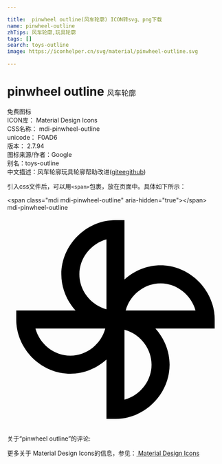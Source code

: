 ```yaml
---

title:  pinwheel outline(风车轮廓) ICON转svg、png下载
name: pinwheel-outline
zhTips: 风车轮廓,玩具轮廓
tags: []
search: toys-outline
image: https://iconhelper.cn/svg/material/pinwheel-outline.svg

---
```


# pinwheel outline  <small style="font-size: 60%;font-weight: 100">风车轮廓</small>


<div class="detail-page">
<p>
<span><span class="badge-success badge">免费图标</span> </span>
<br/>
<span>
ICON库：
<span class="badge-secondary badge">Material Design Icons</span> 
</span>
<br/>
<span>
CSS名称：
<span class="badge-secondary badge">mdi-pinwheel-outline</span> 
</span>
<br/>
<span>
unicode：
<span class="badge-secondary badge">F0AD6</span> 
<copy-btn content='F0AD6' btn-title=""></copy-btn>
<copy-btn :content='String.fromCodePoint(parseInt("F0AD6", 16))' btn-title="复制U"></copy-btn>
</span>
<br/>
<span>
版本：
<span class="badge-secondary badge">2.7.94</span> 
</span>
<br/>
<span>图标来源/作者：<span class="badge-light badge">Google</span></span> 
<br/>
<span>别名：<span class="badge-light badge">toys-outline</span></span><br/><span class="zh-detail">中文描述：<span class="badge-primary badge">风车轮廓</span><span class="badge-primary badge">玩具轮廓</span><span class="help-link"><span>帮助改进</span>(<a href="https://gitee.com/liuwave/icon-helper/edit/master/json/material/pinwheel-outline.json" target="_blank" rel="noopener noreferrer">gitee</a><a href="https://github.com/liuwave/icon-helper/edit/master/json/material/pinwheel-outline.json" target="_blank" rel="noopener noreferrer">github</a></span>)</span><br/>
</p>
</div>
<div class="alert alert-dark">
  <i class="mdi mdi-pinwheel-outline mdi-48px"></i>
  <i class="mdi mdi-pinwheel-outline mdi-36px"></i>
  <i class="mdi mdi-pinwheel-outline mdi-24px"></i>
  <i class="mdi mdi-pinwheel-outline mdi-18px"></i>
</div>
<div>
  <p>引入css文件后，可以用<code>&lt;span&gt;</code>包裹，放在页面中。具体如下所示：    
  </p>
  <div class="alert alert-primary" style="font-size: 14px">
    &lt;span class="mdi mdi-pinwheel-outline" aria-hidden="true"&gt;&lt;/span&gt;
    <copy-btn content='<span class="mdi mdi-pinwheel-outline" aria-hidden="true"></span>'></copy-btn>
  </div>
  <div class="alert alert-secondary">
    <i class="mdi mdi-pinwheel-outline"
    style="font-size: 24px"
    aria-hidden="true"></i> mdi-pinwheel-outline
    <copy-btn content="mdi-pinwheel-outline" btn-title="复制图标名称"></copy-btn>
  </div>
</div>
<div id="svg" class="svg-wrap">
<svg xmlns="http://www.w3.org/2000/svg" viewBox="0 0 24 24"><path d="M12,23H11V16.43C9.93,17.4 8.5,18 7,18C3.75,18 1,15.25 1,12V11H7.57C6.6,9.93 6,8.5 6,7C6,3.75 8.75,1 12,1H13V7.57C14.07,6.6 15.5,6 17,6C20.25,6 23,8.75 23,12V13H16.43C17.4,14.07 18,15.5 18,17C18,20.25 15.25,23 12,23M13,13.13V20.87C14.7,20.41 16,18.83 16,17C16,15.17 14.7,13.59 13,13.13M3.13,13C3.59,14.7 5.17,16 7,16C8.83,16 10.41,14.7 10.87,13H3.13M13.13,11H20.87C20.41,9.3 18.82,8 17,8C15.18,8 13.59,9.3 13.13,11M11,3.13C9.3,3.59 8,5.18 8,7C8,8.82 9.3,10.41 11,10.87V3.13Z" /></svg>
</div>
<detail full-name='mdi-pinwheel-outline'></detail>
<div>
<p>关于“pinwheel outline”的评论:</p>
</div>
<Vssue title="关于“pinwheel outline”的评论" ></Vssue>    
<div><p>更多关于 Material Design Icons的信息，参见：<a target="_blank" href="https://iconhelper.cn/material.html"> Material Design Icons</a>
</p></div>
